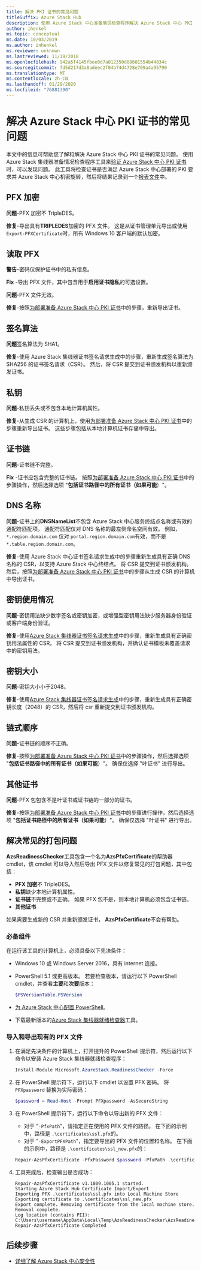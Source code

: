```yaml
---
title: 解决 PKI 证书的常见问题
titleSuffix: Azure Stack Hub
description: 使用 Azure Stack 中心准备情况检查程序解决 Azure Stack 中心 PKI 证书的常见问题。
author: ihenkel
ms.topic: conceptual
ms.date: 10/03/2019
ms.author: inhenkel
ms.reviewer: unknown
ms.lastreviewed: 11/19/2018
ms.openlocfilehash: 942a5f4145fbee0d7a012350d88601554b44834c
ms.sourcegitcommit: fd5d217d3a8adeec2f04b74d4728e709a4a95790
ms.translationtype: MT
ms.contentlocale: zh-CN
ms.lasthandoff: 01/29/2020
ms.locfileid: "76881390"
---
```

# <a name="fix-common-issues-with-azure-stack-hub-pki-certificates"></a>解决 Azure Stack 中心 PKI 证书的常见问题

本文中的信息可帮助您了解和解决 Azure Stack 中心 PKI 证书的常见问题。 使用 Azure Stack 集线器准备情况检查程序工具来[验证 Azure Stack 中心 PKI 证书](azure-stack-validate-pki-certs.md)时，可以发现问题。 此工具将检查证书是否满足 Azure Stack 中心部署的 PKI 要求并 Azure Stack 中心机密旋转，然后将结果记录到一个[报表文件](azure-stack-validation-report.md)中。  

## <a name="pfx-encryption"></a>PFX 加密

**问题**-PFX 加密不 TripleDES。

**修复**-导出具有**TRIPLEDES**加密的 PFX 文件。 这是从证书管理单元导出或使用 `Export-PFXCertificate`时，所有 Windows 10 客户端的默认加密。

## <a name="read-pfx"></a>读取 PFX

**警告**-密码仅保护证书中的私有信息。  

**Fix** -导出 PFX 文件，其中包含用于**启用证书隐私**的可选设置。  

**问题**-PFX 文件无效。  

**修复**-按照[为部署准备 Azure Stack 中心 PKI 证书](azure-stack-prepare-pki-certs.md)中的步骤，重新导出证书。

## <a name="signature-algorithm"></a>签名算法

**问题**签名算法为 SHA1。

**修复**-使用 Azure Stack 集线器证书签名请求生成中的步骤，重新生成签名算法为 SHA256 的证书签名请求（CSR）。 然后，将 CSR 提交到证书颁发机构以重新颁发证书。

## <a name="private-key"></a>私钥

**问题**-私钥丢失或不包含本地计算机属性。  

**修复**-从生成 CSR 的计算机上，使用[为部署准备 Azure Stack 中心 PKI 证书](azure-stack-prepare-pki-certs.md#prepare-certificates-for-deployment)中的步骤重新导出证书。 这些步骤包括从本地计算机证书存储中导出。

## <a name="certificate-chain"></a>证书链

**问题**-证书链不完整。  

**Fix** -证书应包含完整的证书链。 按照[为部署准备 Azure Stack 中心 PKI 证书](azure-stack-prepare-pki-certs.md#prepare-certificates-for-deployment)中的步骤操作，然后选择选项 "**包括证书路径中的所有证书（如果可能**）"。

## <a name="dns-names"></a>DNS 名称

**问题**-证书上的**DNSNameList**不包含 Azure Stack 中心服务终结点名称或有效的通配符匹配项。 通配符匹配仅对 DNS 名称的最左侧命名空间有效。 例如，`*.region.domain.com` 仅对 `portal.region.domain.com`有效，而不是 `*.table.region.domain.com`。

**修复**-使用 Azure Stack 中心证书签名请求生成中的步骤重新生成具有正确 DNS 名称的 CSR，以支持 Azure Stack 中心终结点。 将 CSR 提交到证书颁发机构。 然后，按照[为部署准备 Azure Stack 中心 PKI 证书](azure-stack-prepare-pki-certs.md#prepare-certificates-for-deployment)中的步骤从生成 CSR 的计算机中导出证书。  

## <a name="key-usage"></a>密钥使用情况

**问题**-密钥用法缺少数字签名或密钥加密，或增强型密钥用法缺少服务器身份验证或客户端身份验证。  

**修复**-使用[Azure Stack 集线器证书签名请求生成](azure-stack-get-pki-certs.md)中的步骤，重新生成具有正确密钥用法属性的 CSR。 将 CSR 提交到证书颁发机构，并确认证书模板未覆盖请求中的密钥用法。

## <a name="key-size"></a>密钥大小

**问题**-密钥大小小于2048。

**修复**-使用[Azure Stack 集线器证书签名请求生成](azure-stack-get-pki-certs.md)中的步骤，重新生成具有正确密钥长度（2048）的 CSR，然后将 csr 重新提交到证书颁发机构。

## <a name="chain-order"></a>链式顺序

**问题**-证书链的顺序不正确。  

**修复**-按照[为部署准备 Azure Stack 中心 PKI 证书](azure-stack-prepare-pki-certs.md#prepare-certificates-for-deployment)中的步骤操作，然后选择选项 "**包括证书路径中的所有证书（如果可能**）"。 确保仅选择 "叶证书" 进行导出。

## <a name="other-certificates"></a>其他证书

**问题**-PFX 包包含不是叶证书或证书链的一部分的证书。  

**修复**-按照[为部署准备 Azure Stack 中心 PKI 证书](azure-stack-prepare-pki-certs.md#prepare-certificates-for-deployment)中的步骤进行操作，然后选择选项 "**包括证书路径中的所有证书（如果可能**）"。 确保仅选择 "叶证书" 进行导出。

## <a name="fix-common-packaging-issues"></a>解决常见的打包问题

**AzsReadinessChecker**工具包含一个名为**AzsPfxCertificate**的帮助器 cmdlet，该 cmdlet 可以导入然后导出 PFX 文件以修复常见的打包问题，其中包括：

- **PFX 加密**不 TripleDES。
- **私钥**缺少本地计算机属性。
- **证书链**不完整或不正确。 如果 PFX 包不是，则本地计算机必须包含证书链。
- **其他证书**

如果需要生成新的 CSR 并重新颁发证书， **AzsPfxCertificate**不会有帮助。

### <a name="prerequisites"></a>必备组件

在运行该工具的计算机上，必须具备以下先决条件：

- Windows 10 或 Windows Server 2016，具有 internet 连接。
- PowerShell 5.1 或更高版本。 若要检查版本，请运行以下 PowerShell cmdlet，并查看**主要**和**次要**版本：

   ```powershell
   $PSVersionTable.PSVersion
   ```

- [为 Azure Stack 中心配置 PowerShell](azure-stack-powershell-install.md)。
- 下载最新版本的[Azure Stack 集线器就绪检查器](https://aka.ms/AzsReadinessChecker)工具。

### <a name="import-and-export-an-existing-pfx-file"></a>导入和导出现有的 PFX 文件

1. 在满足先决条件的计算机上，打开提升的 PowerShell 提示符，然后运行以下命令以安装 Azure Stack 集线器就绪检查程序：

   ```powershell
   Install-Module Microsoft.AzureStack.ReadinessChecker -Force
   ```

2. 在 PowerShell 提示符下，运行以下 cmdlet 以设置 PFX 密码。 将 `PFXpassword` 替换为实际密码：

   ```powershell
   $password = Read-Host -Prompt PFXpassword -AsSecureString
   ```

3. 在 PowerShell 提示符下，运行以下命令以导出新的 PFX 文件：

   - 对于 "`-PfxPath`"，请指定正在使用的 PFX 文件的路径。 在下面的示例中，路径是 `.\certificates\ssl.pfx`的。
   - 对于 "`-ExportPFXPath`"，指定要导出的 PFX 文件的位置和名称。 在下面的示例中，路径是 `.\certificates\ssl_new.pfx`的：

   ```powershell
   Repair-AzsPfxCertificate -PfxPassword $password -PfxPath .\certificates\ssl.pfx -ExportPFXPath .\certificates\ssl_new.pfx
   ```  

4. 工具完成后，检查输出是否成功：

   ```shell
   Repair-AzsPfxCertificate v1.1809.1005.1 started.
   Starting Azure Stack Hub Certificate Import/Export
   Importing PFX .\certificates\ssl.pfx into Local Machine Store
   Exporting certificate to .\certificates\ssl_new.pfx
   Export complete. Removing certificate from the local machine store.
   Removal complete.
   Log location (contains PII): C:\Users\username\AppData\Local\Temp\AzsReadinessChecker\AzsReadinessChecker.log
   Repair-AzsPfxCertificate Completed
   ```

## <a name="next-steps"></a>后续步骤

- [详细了解 Azure Stack 中心安全性](azure-stack-rotate-secrets.md)
